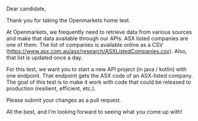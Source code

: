Dear candidate,

Thank you for taking the Openmarkets home test.

At Openmarkets, we frequently need to retrieve data from various sources and make that data available through our APIs. ASX listed companies are one of them. The list of companies is available online as a CSV (https://www.asx.com.au/asx/research/ASXListedCompanies.csv). Also, that list is updated once a day.

For this test, we want you to start a new API project (in java / kotlin) with one endpoint. That endpoint gets the ASX code of an ASX-listed company.
The goal of this test is to make it work with code that could be released to production (resilient, efficient, etc.).

Please submit your changes as a pull request.

All the best, and I'm looking forward to seeing what you come up with!